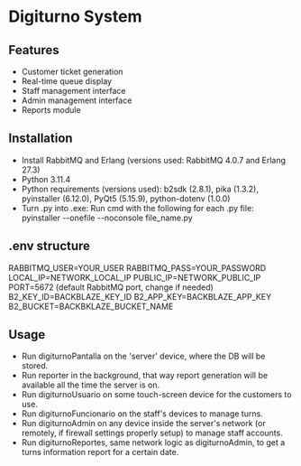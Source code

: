 # Digiturno System

## Features
- Customer ticket generation
- Real-time queue display
- Staff management interface
- Admin management interface
- Reports module

## Installation
- Install RabbitMQ and Erlang (versions used: RabbitMQ 4.0.7 and Erlang 27.3)
- Python 3.11.4
- Python requirements (versions used): b2sdk (2.8.1), pika (1.3.2), pyinstaller (6.12.0), PyQt5 (5.15.9), python-dotenv (1.0.0)
- Turn .py into .exe: Run cmd with the following for each .py file:
  pyinstaller --onefile --noconsole file_name.py

## .env structure
RABBITMQ_USER=YOUR_USER
RABBITMQ_PASS=YOUR_PASSWORD
LOCAL_IP=NETWORK_LOCAL_IP
PUBLIC_IP=NETWORK_PUBLIC_IP
PORT=5672 (default RabbitMQ port, change if needed)
B2_KEY_ID=BACKBLAZE_KEY_ID
B2_APP_KEY=BACKBLAZE_APP_KEY
B2_BUCKET=BACKBKLAZE_BUCKET_NAME

## Usage
- Run digiturnoPantalla on the 'server' device, where the DB will be stored.
- Run reporter in the background, that way report generation will be available all the time the server is on.
- Run digiturnoUsuario on some touch-screen device for the customers to use.
- Run digiturnoFuncionario on the staff's devices to manage turns.
- Run digiturnoAdmin on any device inside the server's network (or remotely, if firewall settings properly setup) to manage staff accounts.
- Run digiturnoReportes, same network logic as digiturnoAdmin, to get a turns information report for a certain date.
